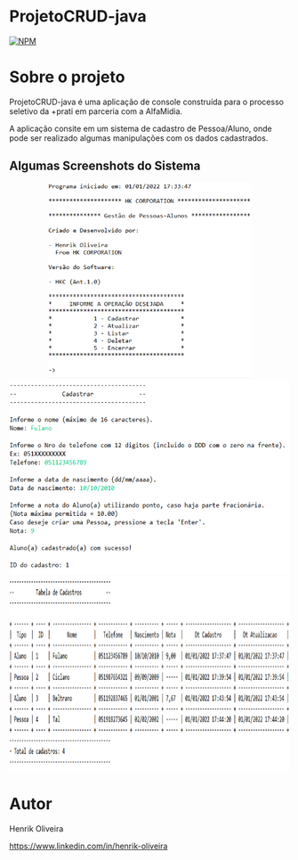 # ProjetoCRUD-java
[![NPM](https://img.shields.io/npm/l/react)](https://github.com/henrik-olvr/ProjetoCRUD-java/blob/main/LICENSE) 

# Sobre o projeto

ProjetoCRUD-java é uma aplicação de console construída para o processo seletivo da +prati em parceria com a AlfaMidia.

A aplicação consite em um sistema de cadastro de Pessoa/Aluno, onde pode ser realizado algumas manipulações com os dados cadastrados.

## Algumas Screenshots do Sistema

<div align="center">
  <img src="assets/toreadme/menuprincipal.png" height="350px">
  <img src="assets/toreadme/cadastroaluno.png" height="350px">
  <img src="assets/toreadme/tabelacadastros.png" height="350px">
</div>

# Autor

Henrik Oliveira

https://www.linkedin.com/in/henrik-oliveira
